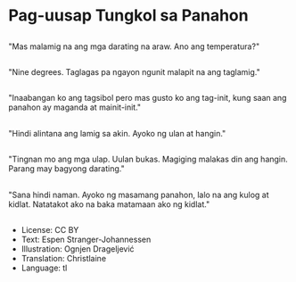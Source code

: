 # Pag-uusap Tungkol sa Panahon

##
"Mas malamig na ang mga darating na araw. Ano ang temperatura?"

##
"Nine degrees. Taglagas pa ngayon ngunit malapit na ang taglamig."

##
"Inaabangan ko ang tagsibol pero mas gusto ko ang tag-init, kung saan ang panahon ay maganda at mainit-init."

##
"Hindi alintana ang lamig sa akin. Ayoko ng ulan at hangin."

##
"Tingnan mo ang mga ulap. Uulan bukas. Magiging malakas din ang hangin. Parang may bagyong darating."

##
"Sana hindi naman. Ayoko ng masamang panahon, lalo na ang kulog at kidlat. Natatakot ako na baka matamaan ako ng kidlat."

##
* License: CC BY
* Text: Espen Stranger-Johannessen
* Illustration: Ognjen Drageljević
* Translation: Christlaine
* Language: tl
